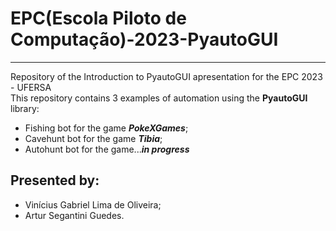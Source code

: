 # EPC(Escola Piloto de Computação)-2023-PyautoGUI
---
 Repository of the Introduction to PyautoGUI apresentation for the EPC 2023 - UFERSA  
 This repository contains 3 examples of automation using the **PyautoGUI** library:  
   *  Fishing bot for the game __*PokeXGames*__;  
   *  Cavehunt bot for the game __*Tibia*__;  
   *  Autohunt bot for the game...__*in progress*__   

 ## Presented by:  
 * Vinícius Gabriel Lima de Oliveira;   
 * Artur Segantini Guedes.  